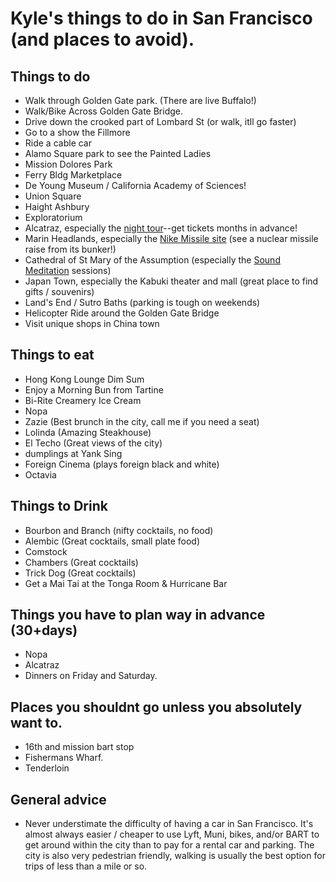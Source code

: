 # Kyle's things to do in San Francisco (and places to avoid).

## Things to do
- Walk through Golden Gate park. (There are live Buffalo!)
- Walk/Bike Across Golden Gate Bridge.
- Drive down the crooked part of Lombard St (or walk, itll go faster)
- Go to a show the Fillmore
- Ride a cable car
- Alamo Square park to see the Painted Ladies
- Mission Dolores Park
- Ferry Bldg Marketplace
- De Young Museum / California Academy of Sciences!
- Union Square
- Haight Ashbury
- Exploratorium
- Alcatraz, especially the [night tour](https://www.alcatrazcruises.com/website/tour-comparison.aspx)--get tickets months in advance!
- Marin Headlands, especially the [Nike Missile site](https://www.nps.gov/goga/nike-missile-site.htm) (see a nuclear missile raise from its bunker!)
- Cathedral of St Mary of the Assumption (especially the [Sound Meditation](http://www.soundmeditationsf.com/get-tickets) sessions)
- Japan Town, especially the Kabuki theater and mall (great place to find gifts / souvenirs)
- Land's End / Sutro Baths (parking is tough on weekends)
- Helicopter Ride around the Golden Gate Bridge
- Visit unique shops in China town

## Things to eat
- Hong Kong Lounge Dim Sum
- Enjoy a Morning Bun from Tartine
- Bi-Rite Creamery Ice Cream
- Nopa
- Zazie (Best brunch in the city, call me if you need a seat)
- Lolinda (Amazing Steakhouse)
- El Techo (Great views of the city)
- dumplings at Yank Sing
- Foreign Cinema (plays foreign black and white)
- Octavia



## Things to Drink
- Bourbon and Branch (nifty cocktails, no food)
- Alembic (Great cocktails, small plate food)
- Comstock
- Chambers (Great cocktails)
- Trick Dog (Great cocktails)
- Get a Mai Tai at the Tonga Room & Hurricane Bar


## Things you have to plan way in advance (30+days)
- Nopa
- Alcatraz
- Dinners on Friday and Saturday.

## Places you shouldnt go unless you absolutely want to.
- 16th and mission bart stop
- Fishermans Wharf.
- Tenderloin

## General advice
- Never understimate the difficulty of having a car in San Francisco. It's almost always easier / cheaper to use Lyft, Muni, bikes, and/or BART to get around within the city than to pay for a rental car and parking. The city is also very pedestrian friendly, walking is usually the best option for trips of less than a mile or so.
